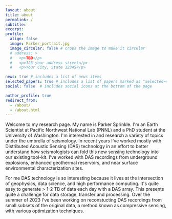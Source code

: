 ```yaml
---
layout: about
title: about
permalink: /
subtitle:
excerpt: 
profile:
  align: false
  image: Parker_portrait.jpg
  image_circular: false # crops the image to make it circular
  # address: >
  #   <p>TBD</p>
  #   <p>123 your address street</p>
  #   <p>Your City, State 12345</p>

news: true # includes a list of news items
selected_papers: true # includes a list of papers marked as "selected={true}"
social: false  # includes social icons at the bottom of the page

author_profile: true
redirect_from: 
  - /about/
  - /about.html
---
```


Welcome to my research page.
My name is Parker Sprinkle. I'm an Earth Scientist at Pacific Northwest National Lab (PNNL) and a PhD student at the University of Washington.
I'm interested in and research a variety of topics under the umbrella of seismology. In recent years I've worked mostly with Distributed Acoustic Sensing (DAS) technology in an effort to better understand how seismologists can fold this new sensing technology into our existing tool-kit. I've worked with DAS recordings from underground explosions, enhanced geothermal reservoirs, and near surface environmental characterization sites. 

For me DAS technology is so interesting because it lives at the intersection of geophysics, data science, and high performance computing. It's quite easy to generate > 1-2 TB of data each day with a DAS array. This presents quite a challenge for data storage, transfer and processing. Over the summer of 2023 I've been working on reconstucting DAS recordings from small subsets of the original data, a method known as compressive sensing, with various optimization techniques.
